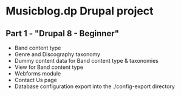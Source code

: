 # Musicblog.dp Drupal project

## Part 1 - "Drupal 8 - Beginner"
- Band content type
- Genre and Discography taxonomy
- Dummy content data for Band content type & taxonomies
- View for Band content type
- Webforms module
- Contact Us page
- Database configuration export into the ./config-export directory